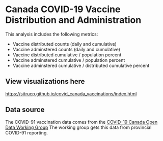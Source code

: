 # Canada COVID-19 Vaccine Distribution and Administration

This analysis includes the following metrics:

* Vaccine distributed counts (daily and cumulative)
* Vaccine adminstered counts (daily and cumulative)
* Vaccine distributed cumulative / population percent 
* Vaccine adminstered cumulative / population percent 
* Vaccine adminstered cumulative / distributed cumulative percent 

## View visualizations here

<a href="https://sitrucp.github.io/covid_canada_vaccinations/index.html" target="blank">https://sitrucp.github.io/covid_canada_vaccinations/index.html</a>

## Data source

The COVID-91 vaccination data comes from the <a href = "https://github.com/ishaberry/Covid19Canada" target="blank">COVID-19 Canada Open Data Working Group</a> The working group gets this data from provincial COVID-91 reporting. 
